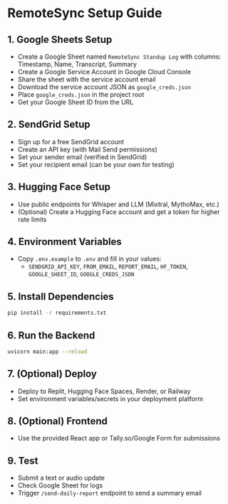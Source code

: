 # RemoteSync Setup Guide

## 1. Google Sheets Setup
- Create a Google Sheet named `RemoteSync Standup Log` with columns: Timestamp, Name, Transcript, Summary
- Create a Google Service Account in Google Cloud Console
- Share the sheet with the service account email
- Download the service account JSON as `google_creds.json`
- Place `google_creds.json` in the project root
- Get your Google Sheet ID from the URL

## 2. SendGrid Setup
- Sign up for a free SendGrid account
- Create an API key (with Mail Send permissions)
- Set your sender email (verified in SendGrid)
- Set your recipient email (can be your own for testing)

## 3. Hugging Face Setup
- Use public endpoints for Whisper and LLM (Mixtral, MythoMax, etc.)
- (Optional) Create a Hugging Face account and get a token for higher rate limits

## 4. Environment Variables
- Copy `.env.example` to `.env` and fill in your values:
  - `SENDGRID_API_KEY`, `FROM_EMAIL`, `REPORT_EMAIL`, `HF_TOKEN`, `GOOGLE_SHEET_ID`, `GOOGLE_CREDS_JSON`

## 5. Install Dependencies
```bash
pip install -r requirements.txt
```

## 6. Run the Backend
```bash
uvicorn main:app --reload
```

## 7. (Optional) Deploy
- Deploy to Replit, Hugging Face Spaces, Render, or Railway
- Set environment variables/secrets in your deployment platform

## 8. (Optional) Frontend
- Use the provided React app or Tally.so/Google Form for submissions

## 9. Test
- Submit a text or audio update
- Check Google Sheet for logs
- Trigger `/send-daily-report` endpoint to send a summary email 